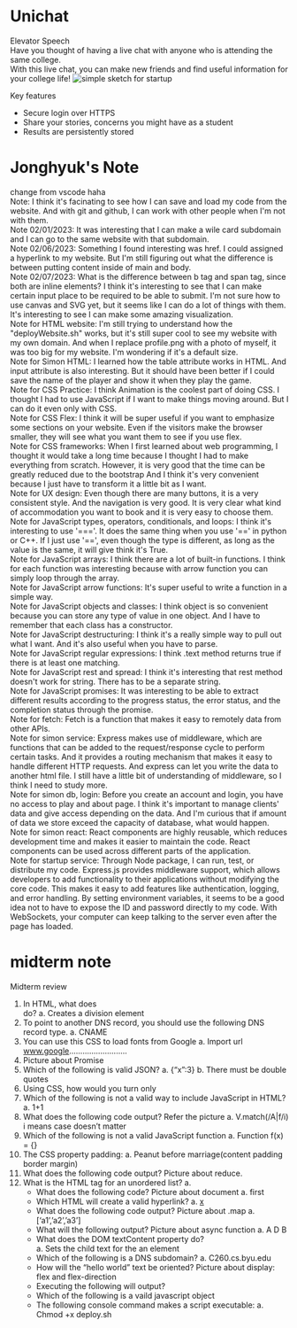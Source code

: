 <!-- # Unione

Elevator Speech
Have you ever thought of an idea that if there is a place where you can share your awesome college life with other students who are attending saame school as you?
Have you ever experienced an inconvinience from the college, and wanted to share or warn those inconvinience to other students, so you can get those get care of?

Of course, we all do!

So, here is Unione.
You can share all the stories, questions, and concerns you have as a student, and share it with over 30,000+ students attending in BYU.

![simple sketch for startup](https://user-images.githubusercontent.com/92830075/215238607-6bf302a2-7640-4591-9e35-bed12f6de73b.png)
*Edit: I changed the name to Unione

Key features
  * Secure login over HTTPS
  * Post your stories, concerns you might have as a student
  * Multiple sections of boards to share different types of stories. ex) inconvinience, everyday campus life, tips, etc.
  * Like buttons to show the popularity of each post, and display Top 10 most liked postings
  * Options to choose whether your postings and comments to be anonymous or not
  * Results are persistently stored
  * Ability for admin to create and delete questions -->
# Unichat  
Elevator Speech  
Have you thought of having a live chat with anyone who is attending the same college.  
With this live chat, you can make new friends and find useful information for your college life!
![simple sketch for startup](https://user-images.githubusercontent.com/92830075/215238607-6bf302a2-7640-4591-9e35-bed12f6de73b.png)

Key features
  * Secure login over HTTPS
  * Share your stories, concerns you might have as a student
  * Results are persistently stored
# Jonghyuk's Note
change from vscode haha  
Note: I think it's facinating to see how I can save and load my code from the website. And with git and github, I can work with other people when I'm not with them.  
Note 02/01/2023: It was interesting that I can make a wile card subdomain and I can go to the same website with that subdomain.  
Note 02/06/2023: Something I found interesting was href. I could assigned a hyperlink to my website. But I'm still figuring out what the difference is between putting content inside of main and body.  
Note 02/07/2023: What is the difference between b tag and span tag, since both are inline elements? I think it's interesting to see that I can make certain input place to be required to be able to submit. I'm not sure how to use canvas and SVG yet, but it seems like I can do a lot of things with them. It's interesting to see I can make some amazing visualization.  
Note for HTML website: I'm still trying to understand how the "deployWebsite.sh" works, but it's still super cool to see my website with my own domain. And when I replace profile.png with a photo of myself, it was too big for my website. I'm wondering if it's a default size.  
Note for Simon HTML: I learned how the table attribute works in HTML. And input attribute is also interesting.  But it should have been better if I could save the name of the player and show it when they play the game.  
Note for CSS Practice: I think Animation is the coolest part of doing CSS. I thought I had to use JavaScript if I want to make things moving around. But I can do it even only with CSS.  
Note for CSS Flex: I think it will be super useful if you want to emphasize some sections on your website. Even if the visitors make the browser smaller, they will see what you want them to see if you use flex.  
Note for CSS frameworks: When I first learned about web programming, I thought it would take a long time because I thought I had to make everything from scratch. However, it is very good that the time can be greatly reduced due to the bootstrap And I think it's very convenient because I just have to transform it a little bit as I want.  
Note for UX design: Even though there are many buttons, it is a very consistent style. And the navigation is very good. It is very clear what kind of accommodation you want to book and it is very easy to choose them.  
Note for JavaScript types, operators, conditionals, and loops: I think it's interesting to use '==='. It does the same thing when you use '==' in python or C++. If I just use '==', even though the type is different, as long as the value is the same, it will give think it's True.  
Note for JavaScript arrays: I think there are a lot of built-in functions. I think for each function was interesting because with arrow function you can simply loop through the array.  
Note for JavaScript arrow functions: It's super useful to write a function in a simple way.  
Note for JavaScript objects and classes: I think object is so convenient because you can store any type of value in one object. And I have to remember that each class has a constructor.  
Note for JavaScript destructuring: I think it's a really simple way to pull out what I want. And it's also useful when you have to parse.  
Note for JavaScript regular expressions: I think .text method returns true if there is at least one matching.  
Note for JavaScript rest and spread: I think it's interesting that rest method doesn't work for string. There has to be a separate string.  
Note for JavaScript promises: It was interesting to be able to extract different results according to the progress status, the error status, and the completion status through the promise.  
Note for fetch: Fetch is a function that makes it easy to remotely data from other APIs.  
Note for simon service: Express makes use of middleware, which are functions that can be added to the request/response cycle to perform certain tasks. And it provides a routing mechanism that makes it easy to handle different HTTP requests. And express can let you write the data to another html file. I still have a little bit of understanding of middleware, so I think I need to study more.  
Note for simon db, login: Before you create an account and login, you have no access to play and about page. I think it's important to manage clients' data and give access depending on the data.  And I'm curious that if amount of data we store exceed the capacity of database, what would happen.  
Note for simon react: React components are highly reusable, which reduces development time and makes it easier to maintain the code. React components can be used across different parts of the application.  
Note for startup service: Through Node package, I can run, test, or distribute my code. Express.js provides middleware support, which allows developers to add functionality to their applications without modifying the core code. This makes it easy to add features like authentication, logging, and error handling. By setting environment variables, it seems to be a good idea not to have to expose the ID and password directly to my code. With WebSockets, your computer can keep talking to the server even after the page has loaded.

# midterm note
Midterm review
1.	In HTML, what does <div> do?
a.	Creates a division element
2.	To point to another DNS record, you should use the following DNS record type.
a.	CNAME
3.	You can use this CSS to load fonts from Google
a.	Import url www.google..........................
4.	Picture about Promise
5.	Which of the following is valid JSON?
a.	{“x”:3}
b.	There must be double quotes
6.	Using CSS, how would you turn only 
7.	Which of the following is not a valid way to include JavaScript in HTML?
a.	<javascript>1+1</javascript>
8.	What does the following code output? Refer the picture
a.	V.match(/A|f/i) i means case doesn’t matter
9.	Which of the following is not a valid JavaScript function
a.	Function f(x) = {}
10.	The CSS property padding:
a.	Peanut before marriage(content padding border margin)
11.	What does the following code output? Picture about reduce.
12.	What is the HTML tag for an unordered list?
a.	<ul>
13.	What does the following code? Picture about document
a.	first 
14.	Which HTML will create a valid hyperlink?
a.	<a href=’https://c.com’>x</a>
15.	What does the following code output? Picture about .map
a.	[‘a1’,’a2’,’a3’]
16.	What will the following output? Picture about async function
a.	A D B
17.	What does the DOM textContent property do?	
a.	Sets the child text for the an element
18.	Which of the following is a DNS subdomain?
a.	C260.cs.byu.edu
19.	How will the “hello world” text be oriented? Picture about display: flex and flex-direction
20.	Executing the following will output?
21.	Which of the following is a vaild javascript object
22.	The following console command makes a script executable:
a.	Chmod +x deploy.sh

